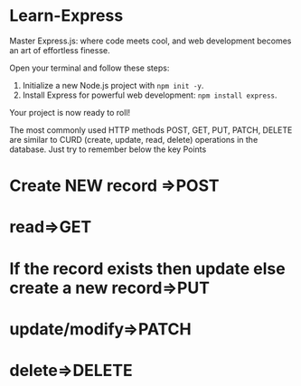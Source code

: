 # Learn-Express
Master Express.js: where code meets cool, and web development becomes an art of effortless finesse.

Open your terminal and follow these steps:

1. Initialize a new Node.js project with `npm init -y`.
2. Install Express for powerful web development: `npm install express`.

Your project is now ready to roll!

The most commonly used HTTP methods POST, GET, PUT, PATCH, DELETE are similar to CURD (create, update, read, delete) operations in the database. Just try to remember below the key Points

# Create NEW record =>POST
# read=>GET
# If the record exists then update else create a new record=>PUT
# update/modify=>PATCH
# delete=>DELETE
